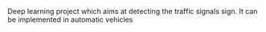 Deep learning project which aims at detecting the traffic signals sign. It can be implemented in automatic vehicles
